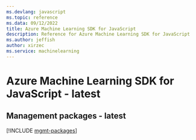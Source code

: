 ```yaml
---
ms.devlang: javascript
ms.topic: reference
ms.data: 09/12/2022
title: Azure Machine Learning SDK for JavaScript
description: Reference for Azure Machine Learning SDK for JavaScript
ms.author: jeffish
author: xirzec
ms.service: machinelearning
---
```

# Azure Machine Learning SDK for JavaScript - latest

## Management packages - latest
[!INCLUDE [mgmt-packages](machine-learning-mgmt-index.md)]